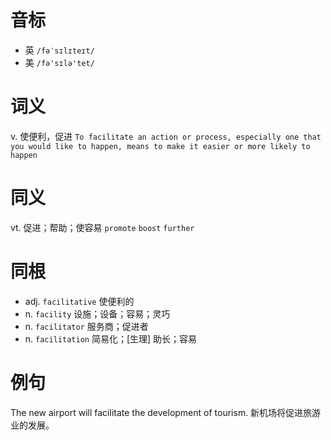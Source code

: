 # 音标

- 英 `/fəˈsɪlɪteɪt/`
- 美 `/fə'sɪlə'tet/`

# 词义

v. 使便利，促进
`To facilitate an action or process, especially one that you would like to happen, means to make it easier or more likely to happen`

# 同义

vt. 促进；帮助；使容易
`promote` `boost` `further`

# 同根

- adj. `facilitative` 使便利的
- n. `facility` 设施；设备；容易；灵巧
- n. `facilitator` 服务商；促进者
- n. `facilitation` 简易化；[生理] 助长；容易

# 例句

The new airport will facilitate the development of tourism.
新机场将促进旅游业的发展。



